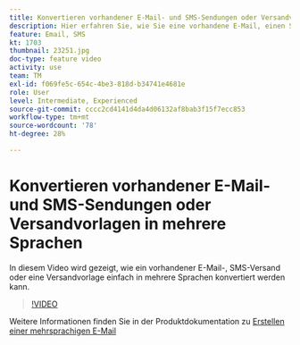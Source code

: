 ```yaml
---
title: Konvertieren vorhandener E-Mail- und SMS-Sendungen oder Versandvorlagen in mehrere Sprachen
description: Hier erfahren Sie, wie Sie eine vorhandene E-Mail, einen SMS-Versand oder eine Versandvorlage in eine mehrsprachige Nachricht konvertieren.
feature: Email, SMS
kt: 1703
thumbnail: 23251.jpg
doc-type: feature video
activity: use
team: TM
exl-id: f069fe5c-654c-4be3-818d-b34741e4681e
role: User
level: Intermediate, Experienced
source-git-commit: cccc2cd4141d4da4d06132af8bab3f15f7ecc853
workflow-type: tm+mt
source-wordcount: '78'
ht-degree: 28%

---
```


# Konvertieren vorhandener E-Mail- und SMS-Sendungen oder Versandvorlagen in mehrere Sprachen

In diesem Video wird gezeigt, wie ein vorhandener E-Mail-, SMS-Versand oder eine Versandvorlage einfach in mehrere Sprachen konvertiert werden kann.

>[!VIDEO](https://video.tv.adobe.com/v/23251?quality=12)

Weitere Informationen finden Sie in der Produktdokumentation zu [Erstellen einer mehrsprachigen E-Mail](https://experienceleague.adobe.com/docs/campaign-standard/using/communication-channels/email-messages/creating-a-multilingual-email.html?lang=en)
